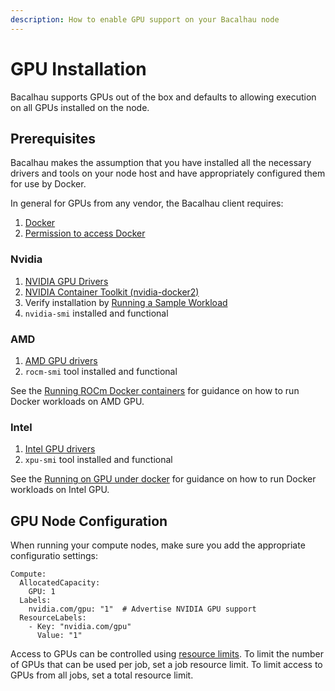 ```yaml
---
description: How to enable GPU support on your Bacalhau node
---
```


# GPU Installation

Bacalhau supports GPUs out of the box and defaults to allowing execution on all GPUs installed on the node.

## Prerequisites

Bacalhau makes the assumption that you have installed all the necessary drivers and tools on your node host and have appropriately configured them for use by Docker.

In general for GPUs from any vendor, the Bacalhau client requires:

1. [Docker](https://get.docker.com/)
2. [Permission to access Docker](https://docs.docker.com/engine/install/linux-postinstall/#manage-docker-as-a-non-root-user)

### Nvidia

1. [NVIDIA GPU Drivers](https://docs.nvidia.com/datacenter/tesla/tesla-installation-notes/index.html)
2. [NVIDIA Container Toolkit (nvidia-docker2)](https://docs.nvidia.com/datacenter/cloud-native/container-toolkit/install-guide.html)
3. Verify installation by [Running a Sample Workload](https://docs.nvidia.com/datacenter/cloud-native/container-toolkit/latest/sample-workload.html)
4. `nvidia-smi` installed and functional

### AMD

1. [AMD GPU drivers](https://www.amd.com/en/support/download/drivers.html)
2. `rocm-smi` tool installed and functional

See the [Running ROCm Docker containers](https://rocm.docs.amd.com/projects/install-on-linux/en/latest/how-to/docker.html) for guidance on how to run Docker workloads on AMD GPU.

### Intel

1. [Intel GPU drivers](https://www.intel.com/content/www/us/en/download-center/home.html)
2. `xpu-smi` tool installed and functional

See the [Running on GPU under docker](https://github.com/Intel-Media-SDK/MediaSDK/wiki/Running-on-GPU-under-docker) for guidance on how to run Docker workloads on Intel GPU.

## GPU Node Configuration

When running your compute nodes, make sure you add the appropriate configuratio settings:

```
Compute:
  AllocatedCapacity:
    GPU: 1
  Labels:
    nvidia.com/gpu: "1"  # Advertise NVIDIA GPU support
  ResourceLabels:
    - Key: "nvidia.com/gpu"
      Value: "1"
```

Access to GPUs can be controlled using [resource limits](resource-limits.md). To limit the number of GPUs that can be used per job, set a job resource limit. To limit access to GPUs from all jobs, set a total resource limit.
